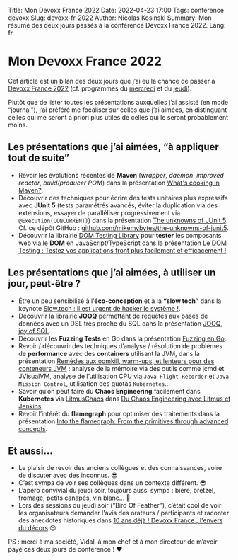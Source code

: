 Title: Mon Devoxx France 2022
Date: 2022-04-23 17:00
Tags: conference devoxx
Slug: devoxx-fr-2022
Author: Nicolas Kosinski
Summary: Mon résumé des deux jours passés à la conférence Devoxx France 2022.
Lang: fr

# Mon Devoxx France 2022

Cet article est un bilan des deux jours que j’ai eu la chance de passer à [Devoxx France 2022](https://cfp.devoxx.fr/2022/index.html) (cf. programmes du [mercredi](https://cfp.devoxx.fr/2022/byday/wed) et du [jeudi](https://cfp.devoxx.fr/2022/byday/thu)).

Plutôt que de lister toutes les présentations auxquelles j’ai assisté (en mode “journal”), j’ai préféré me focaliser sur celles que j’ai aimées, en distinguant celles qui me seront a priori plus utiles de celles qui le seront probablement moins.

## Les présentations que j’ai aimées, “à appliquer tout de suite”

* Revoir les évolutions récentes de **Maven** (_wrapper_, _daemon_, _improved_ _reactor_, _build/producer POM_) dans la présentation [What's cooking in Maven?](https://cfp.devoxx.fr/2022/talk/MPH-2660/What's_cooking_in_Maven%3F).
* Découvrir des techniques pour écrire des tests unitaires plus expressifs avec **JUnit 5** (tests paramétrés avancés, éviter la duplication via des extensions, essayer de paralléliser progressivement via  `@Execution(CONCURRENT)`) dans la présentation [The unknowns of JUnit 5](https://cfp.devoxx.fr/2022/talk/LKZ-8754/The_unknowns_of_JUnit_5).
Cf. ce dépôt GitHub : [github.com/mikemybytes/the-unknowns-of-junit5](https://github.com/mikemybytes/the-unknowns-of-junit5).
* Découvrir la librairie [DOM Testing Library](https://github.com/testing-library/dom-testing-library) pour **tester** les composants web via le **DOM** en JavaScript/TypeScript dans la présentation [Le DOM Testing : Testez vos applications front plus facilement et efficacement !](https://cfp.devoxx.fr/2022/talk/UHY-1828/Le_DOM_Testing_:_Testez_vos_applications_front_plus_facilement_et_efficacement_!).

## Les présentations que j’ai aimées, à utiliser un jour, peut-être ?

* Être un peu sensibilisé à l’**éco-conception** et à la **“slow tech”** dans la keynote [Slow.tech : il est urgent de hacker le système !](https://cfp.devoxx.fr/2022/talk/WEW-0145/Slow.tech_:_il_est_urgent_de_hacker_le_systeme_!_).
* Découvrir la librairie **JOOQ** permettant de requêtes aux bases de données avec un DSL très proche du SQL dans la présentation [JOOQ, joy of SQL](https://cfp.devoxx.fr/2022/talk/IQC-0059/JOOQ,_joy_of_SQL).
* Découvrir les **Fuzzing Tests** en Go dans la présentation [Fuzzing en Go](https://cfp.devoxx.fr/2022/talk/VHP-9005/Fuzzing_en_Go).
* Revoir / découvrir des techniques d’analyse / résolution de problèmes de **performance** avec des **containers** utilisant la JVM, dans la présentation [Remèdes aux oomkill, warm-ups, et lenteurs pour des conteneurs JVM](https://cfp.devoxx.fr/2022/talk/DVW-6325/Remedes_aux_oomkill,_warm-ups,_et_lenteurs_pour_des_conteneurs_JVM) : analyse de la mémoire via des outils comme jcmd et JVisualVM, analyse de l’utilisation CPU via `Java Flight Recorder` et `Java Mission Control`, utilisation des quotas `Kubernetes`…
* Savoir qu’on peut faire du **Chaos Engineering** facilement dans **Kubernetes** via [LitmusChaos](https://litmuschaos.io/) dans [Du Chaos Engineering avec Litmus et Jenkins](https://cfp.devoxx.fr/2022/talk/KLY-7038/Du_Chaos_Engineering_avec_Litmus_et_Jenkins).
* Revoir l’intérêt du **flamegraph** pour optimiser des traitements dans la présentation [Into the flamegraph: From the primitives through advanced concepts](https://cfp.devoxx.fr/2022/talk/NAN-7766/Into_the_flamegraph:_From_the_primitives_through_advanced_concepts).


## Et aussi…

* Le plaisir de revoir des anciens collègues et des connaissances, voire de discuter avec des inconnus. 😎
* C’est sympa de voir ses collègues dans un contexte différent. 😎
* L’apéro convivial du jeudi soir, toujours aussi sympa : bière, bretzel, fromage, petits canapés, vin blanc… 🍺
* Lors des sessions du jeudi soir (“Bird Of Feather”), c’était cool de voir les organisateurs demander l'avis des orateurs / participants et raconter des anecdotes historiques dans [10 ans déjà ! Devoxx France , l'envers du décors](https://cfp.devoxx.fr/2022/talk/BIT-5819/10_ans_deja_!_Devoxx_France_,_l'envers_du_decors) 😎

PS : merci à ma société, Vidal, à mon chef et à mon directeur de m’avoir payé ces deux jours de conférence ! ❤️
